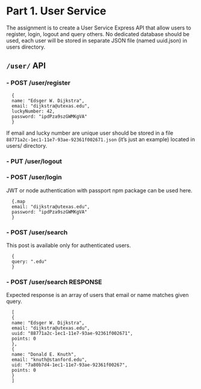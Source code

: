 # Part 1. User Service

The assignment is to create a User Service Express API that allow users to register, login, logout and query others. No dedicated database should be used, each user will be stored in separate JSON file (named uuid.json) in users directory.

## `/user/` API


### - POST /user/register
```
  {
  name: "Edsger W. Dijkstra",
  email: "dijkstra@utexas.edu",
  luckyNumber: 42,
  password: "ipdPza9szGWMKgVA"
  }
```
If email and lucky number are unique user should be stored in a file `88771a2c-1ec1-11e7-93ae-92361f002671.json` (it’s just an example) located in users/ directory.


### - PUT /user/logout


### - POST /user/login

JWT or node authentication with passport npm package can be used here. 
```
  {.map
  email: "dijkstra@utexas.edu",
  password: "ipdPza9szGWMKgVA"
  }
```

### - POST /user/search

This post is available only for authenticated users. 
```
  {
  query: ".edu"
  }
```

### - POST /user/search RESPONSE

Expected response is an array of users that email or name matches given query. 
```
  [
  {
  name: "Edsger W. Dijkstra",
  email: "dijkstra@utexas.edu",
  uuid: "88771a2c-1ec1-11e7-93ae-92361f002671",
  points: 0
  },
  {
  name: "Donald E. Knuth",
  email: "knuth@stanford.edu",
  uid: "7a80b7d4-1ec1-11e7-93ae-92361f00267",
  points: 0
  }
  ]
```